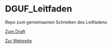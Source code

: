 # DGUF_Leitfaden
Repo zum gemeinsamen Schreiben des Leitfadens

[Zum Draft](Draft.md)

[Zur Webseite](https://research-squirrel-engineers.github.io/DGUF_Leitfaden/)
